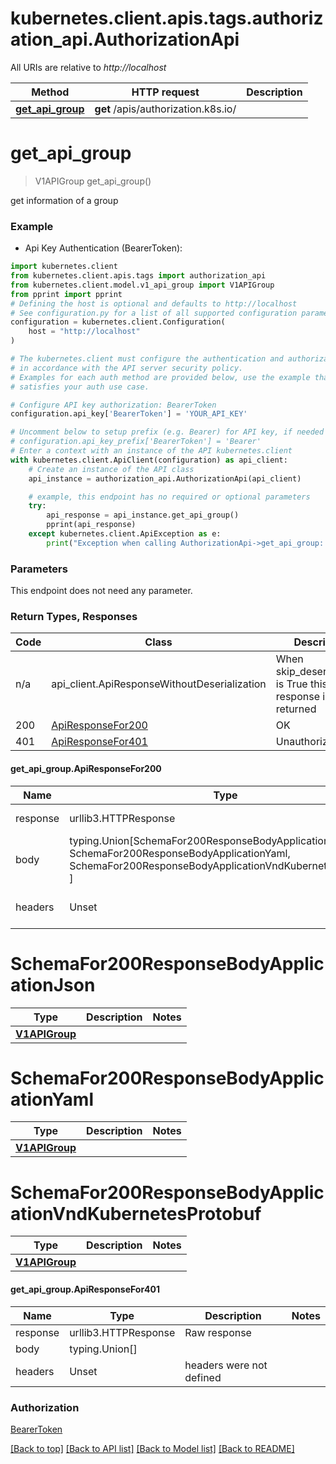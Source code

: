 <a name="__pageTop"></a>
# kubernetes.client.apis.tags.authorization_api.AuthorizationApi

All URIs are relative to *http://localhost*

Method | HTTP request | Description
------------- | ------------- | -------------
[**get_api_group**](#get_api_group) | **get** /apis/authorization.k8s.io/ | 

# **get_api_group**
<a name="get_api_group"></a>
> V1APIGroup get_api_group()



get information of a group

### Example

* Api Key Authentication (BearerToken):
```python
import kubernetes.client
from kubernetes.client.apis.tags import authorization_api
from kubernetes.client.model.v1_api_group import V1APIGroup
from pprint import pprint
# Defining the host is optional and defaults to http://localhost
# See configuration.py for a list of all supported configuration parameters.
configuration = kubernetes.client.Configuration(
    host = "http://localhost"
)

# The kubernetes.client must configure the authentication and authorization parameters
# in accordance with the API server security policy.
# Examples for each auth method are provided below, use the example that
# satisfies your auth use case.

# Configure API key authorization: BearerToken
configuration.api_key['BearerToken'] = 'YOUR_API_KEY'

# Uncomment below to setup prefix (e.g. Bearer) for API key, if needed
# configuration.api_key_prefix['BearerToken'] = 'Bearer'
# Enter a context with an instance of the API kubernetes.client
with kubernetes.client.ApiClient(configuration) as api_client:
    # Create an instance of the API class
    api_instance = authorization_api.AuthorizationApi(api_client)

    # example, this endpoint has no required or optional parameters
    try:
        api_response = api_instance.get_api_group()
        pprint(api_response)
    except kubernetes.client.ApiException as e:
        print("Exception when calling AuthorizationApi->get_api_group: %s\n" % e)
```
### Parameters
This endpoint does not need any parameter.

### Return Types, Responses

Code | Class | Description
------------- | ------------- | -------------
n/a | api_client.ApiResponseWithoutDeserialization | When skip_deserialization is True this response is returned
200 | [ApiResponseFor200](#get_api_group.ApiResponseFor200) | OK
401 | [ApiResponseFor401](#get_api_group.ApiResponseFor401) | Unauthorized

#### get_api_group.ApiResponseFor200
Name | Type | Description  | Notes
------------- | ------------- | ------------- | -------------
response | urllib3.HTTPResponse | Raw response |
body | typing.Union[SchemaFor200ResponseBodyApplicationJson, SchemaFor200ResponseBodyApplicationYaml, SchemaFor200ResponseBodyApplicationVndKubernetesProtobuf, ] |  |
headers | Unset | headers were not defined |

# SchemaFor200ResponseBodyApplicationJson
Type | Description  | Notes
------------- | ------------- | -------------
[**V1APIGroup**](../../models/V1APIGroup.md) |  | 


# SchemaFor200ResponseBodyApplicationYaml
Type | Description  | Notes
------------- | ------------- | -------------
[**V1APIGroup**](../../models/V1APIGroup.md) |  | 


# SchemaFor200ResponseBodyApplicationVndKubernetesProtobuf
Type | Description  | Notes
------------- | ------------- | -------------
[**V1APIGroup**](../../models/V1APIGroup.md) |  | 


#### get_api_group.ApiResponseFor401
Name | Type | Description  | Notes
------------- | ------------- | ------------- | -------------
response | urllib3.HTTPResponse | Raw response |
body | typing.Union[] |  |
headers | Unset | headers were not defined |

### Authorization

[BearerToken](../../../README.md#BearerToken)

[[Back to top]](#__pageTop) [[Back to API list]](../../../README.md#documentation-for-api-endpoints) [[Back to Model list]](../../../README.md#documentation-for-models) [[Back to README]](../../../README.md)

